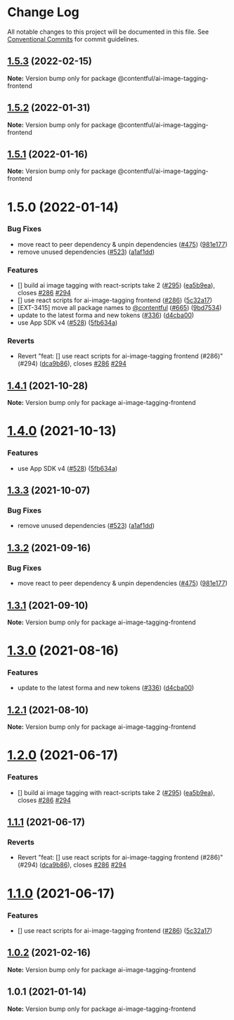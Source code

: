 # Change Log

All notable changes to this project will be documented in this file.
See [Conventional Commits](https://conventionalcommits.org) for commit guidelines.

## [1.5.3](https://github.com/contentful/apps/compare/@contentful/ai-image-tagging-frontend@1.5.2...@contentful/ai-image-tagging-frontend@1.5.3) (2022-02-15)

**Note:** Version bump only for package @contentful/ai-image-tagging-frontend





## [1.5.2](https://github.com/contentful/apps/compare/@contentful/ai-image-tagging-frontend@1.5.1...@contentful/ai-image-tagging-frontend@1.5.2) (2022-01-31)

**Note:** Version bump only for package @contentful/ai-image-tagging-frontend





## [1.5.1](https://github.com/contentful/apps/compare/@contentful/ai-image-tagging-frontend@1.5.0...@contentful/ai-image-tagging-frontend@1.5.1) (2022-01-16)

**Note:** Version bump only for package @contentful/ai-image-tagging-frontend





# 1.5.0 (2022-01-14)


### Bug Fixes

* move react to peer dependency & unpin dependencies ([#475](https://github.com/contentful/apps/issues/475)) ([981e177](https://github.com/contentful/apps/commit/981e177092fafdcce211822277d3ee0dad7ae689))
* remove unused dependencies ([#523](https://github.com/contentful/apps/issues/523)) ([a1af1dd](https://github.com/contentful/apps/commit/a1af1dd07726c1119e0c16fcbdfb3bea4f88dae2))


### Features

* [] build ai image tagging with react-scripts take 2 ([#295](https://github.com/contentful/apps/issues/295)) ([ea5b9ea](https://github.com/contentful/apps/commit/ea5b9ea60c6ffda87d4f761e3bd3d1ed8b1cbef3)), closes [#286](https://github.com/contentful/apps/issues/286) [#294](https://github.com/contentful/apps/issues/294)
* [] use react scripts for ai-image-tagging frontend ([#286](https://github.com/contentful/apps/issues/286)) ([5c32a17](https://github.com/contentful/apps/commit/5c32a1795e80561132907baa04f355a1f6c0b9df))
* [EXT-3415] move all package names to [@contentful](https://github.com/contentful) ([#665](https://github.com/contentful/apps/issues/665)) ([9bd7534](https://github.com/contentful/apps/commit/9bd75340860e59f25b4eed900a832a482508f603))
* update to the latest forma and new tokens ([#336](https://github.com/contentful/apps/issues/336)) ([d4cba00](https://github.com/contentful/apps/commit/d4cba009066b590b790b0d32bb1afbcf699d3bee))
* use App SDK v4 ([#528](https://github.com/contentful/apps/issues/528)) ([5fb634a](https://github.com/contentful/apps/commit/5fb634a0679de8af4ada0de3d571a8a5e5564090))


### Reverts

* Revert "feat: [] use react scripts for ai-image-tagging frontend (#286)" (#294) ([dca9b86](https://github.com/contentful/apps/commit/dca9b8618c8d713187baa59d87dc30654d5a652e)), closes [#286](https://github.com/contentful/apps/issues/286) [#294](https://github.com/contentful/apps/issues/294)





## [1.4.1](https://github.com/contentful/apps/compare/ai-image-tagging-frontend@1.4.0...ai-image-tagging-frontend@1.4.1) (2021-10-28)

**Note:** Version bump only for package ai-image-tagging-frontend





# [1.4.0](https://github.com/contentful/apps/compare/ai-image-tagging-frontend@1.3.3...ai-image-tagging-frontend@1.4.0) (2021-10-13)


### Features

* use App SDK v4 ([#528](https://github.com/contentful/apps/issues/528)) ([5fb634a](https://github.com/contentful/apps/commit/5fb634a0679de8af4ada0de3d571a8a5e5564090))





## [1.3.3](https://github.com/contentful/apps/compare/ai-image-tagging-frontend@1.3.2...ai-image-tagging-frontend@1.3.3) (2021-10-07)


### Bug Fixes

* remove unused dependencies ([#523](https://github.com/contentful/apps/issues/523)) ([a1af1dd](https://github.com/contentful/apps/commit/a1af1dd07726c1119e0c16fcbdfb3bea4f88dae2))





## [1.3.2](https://github.com/contentful/apps/compare/ai-image-tagging-frontend@1.3.1...ai-image-tagging-frontend@1.3.2) (2021-09-16)


### Bug Fixes

* move react to peer dependency & unpin dependencies ([#475](https://github.com/contentful/apps/issues/475)) ([981e177](https://github.com/contentful/apps/commit/981e177092fafdcce211822277d3ee0dad7ae689))





## [1.3.1](https://github.com/contentful/apps/compare/ai-image-tagging-frontend@1.3.0...ai-image-tagging-frontend@1.3.1) (2021-09-10)

**Note:** Version bump only for package ai-image-tagging-frontend





# [1.3.0](https://github.com/contentful/apps/compare/ai-image-tagging-frontend@1.2.1...ai-image-tagging-frontend@1.3.0) (2021-08-16)


### Features

* update to the latest forma and new tokens ([#336](https://github.com/contentful/apps/issues/336)) ([d4cba00](https://github.com/contentful/apps/commit/d4cba009066b590b790b0d32bb1afbcf699d3bee))





## [1.2.1](https://github.com/contentful/apps/compare/ai-image-tagging-frontend@1.2.0...ai-image-tagging-frontend@1.2.1) (2021-08-10)

**Note:** Version bump only for package ai-image-tagging-frontend





# [1.2.0](https://github.com/contentful/apps/compare/ai-image-tagging-frontend@1.1.1...ai-image-tagging-frontend@1.2.0) (2021-06-17)


### Features

* [] build ai image tagging with react-scripts take 2 ([#295](https://github.com/contentful/apps/issues/295)) ([ea5b9ea](https://github.com/contentful/apps/commit/ea5b9ea60c6ffda87d4f761e3bd3d1ed8b1cbef3)), closes [#286](https://github.com/contentful/apps/issues/286) [#294](https://github.com/contentful/apps/issues/294)





## [1.1.1](https://github.com/contentful/apps/compare/ai-image-tagging-frontend@1.1.0...ai-image-tagging-frontend@1.1.1) (2021-06-17)


### Reverts

* Revert "feat: [] use react scripts for ai-image-tagging frontend (#286)" (#294) ([dca9b86](https://github.com/contentful/apps/commit/dca9b8618c8d713187baa59d87dc30654d5a652e)), closes [#286](https://github.com/contentful/apps/issues/286) [#294](https://github.com/contentful/apps/issues/294)





# [1.1.0](https://github.com/contentful/apps/compare/ai-image-tagging-frontend@1.0.2...ai-image-tagging-frontend@1.1.0) (2021-06-17)


### Features

* [] use react scripts for ai-image-tagging frontend ([#286](https://github.com/contentful/apps/issues/286)) ([5c32a17](https://github.com/contentful/apps/commit/5c32a1795e80561132907baa04f355a1f6c0b9df))





## [1.0.2](https://github.com/contentful/apps/compare/ai-image-tagging-frontend@1.0.1...ai-image-tagging-frontend@1.0.2) (2021-02-16)

**Note:** Version bump only for package ai-image-tagging-frontend





## 1.0.1 (2021-01-14)

**Note:** Version bump only for package ai-image-tagging-frontend
